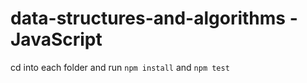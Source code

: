 # data-structures-and-algorithms - JavaScript
cd into each folder and run `npm install` and `npm test`